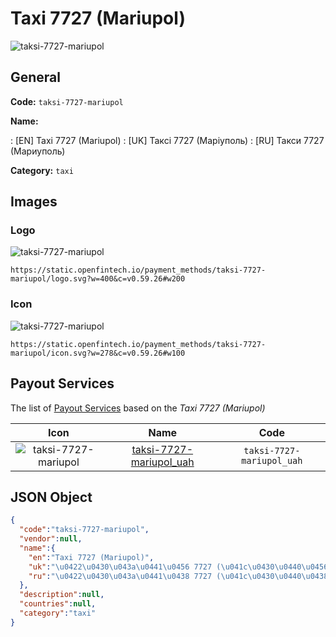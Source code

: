 
# Taxi 7727 (Mariupol) 
![taksi-7727-mariupol](https://static.openfintech.io/payment_methods/taksi-7727-mariupol/logo.svg?w=400&c=v0.59.26#w200)  

## General 
**Code:** `taksi-7727-mariupol` 
 
**Name:** 
 
:	[EN] Taxi 7727 (Mariupol) 
:	[UK] Таксі 7727 (Маріуполь) 
:	[RU] Такси 7727 (Мариуполь) 
 
**Category:** `taxi` 
 

## Images 

### Logo 
![taksi-7727-mariupol](https://static.openfintech.io/payment_methods/taksi-7727-mariupol/logo.svg?w=400&c=v0.59.26#w200)  

```
https://static.openfintech.io/payment_methods/taksi-7727-mariupol/logo.svg?w=400&c=v0.59.26#w200
```  

### Icon 
![taksi-7727-mariupol](https://static.openfintech.io/payment_methods/taksi-7727-mariupol/icon.svg?w=278&c=v0.59.26#w100)  

```
https://static.openfintech.io/payment_methods/taksi-7727-mariupol/icon.svg?w=278&c=v0.59.26#w100
```  

## Payout Services 
 
The list of [Payout Services](/payout-services/) based on the _Taxi 7727 (Mariupol)_ 

|Icon|Name|Code| 
|:---:|:---:|:---:| 
|![taksi-7727-mariupol](https://static.openfintech.io/payout_methods/taksi-7727-mariupol/icon.svg?w=278&c=v0.59.26#w40) |[taksi-7727-mariupol_uah](/payout-services/taksi-7727-mariupol_uah/)|`taksi-7727-mariupol_uah`| 
 

## JSON Object 

```json
{
  "code":"taksi-7727-mariupol",
  "vendor":null,
  "name":{
    "en":"Taxi 7727 (Mariupol)",
    "uk":"\u0422\u0430\u043a\u0441\u0456 7727 (\u041c\u0430\u0440\u0456\u0443\u043f\u043e\u043b\u044c)",
    "ru":"\u0422\u0430\u043a\u0441\u0438 7727 (\u041c\u0430\u0440\u0438\u0443\u043f\u043e\u043b\u044c)"
  },
  "description":null,
  "countries":null,
  "category":"taxi"
}
```  
